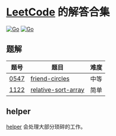 # [LeetCode](https://leetcode.com) 的解答合集

 [![Go](https://img.shields.io/badge/by-lee-important)](https://github.com/ConserveLee/leetcode_solution)
 [![Go](https://img.shields.io/badge/Go-1.13-blue.svg)](https://golang.google.cn)


## 题解

|题号|题目|难度|
| ---- | ---- | ---- |
|[0547](https://leetcode-cn.com/problems/friend-circles/)|[friend-circles](/solution/go/0547-2/friend-circles.go)|中等|
|[1122](https://leetcode-cn.com/problems/relative-sort-array/)|[relative-sort-array](/solution/go/1122-1/relative-sort-array.go)|简单|


## helper

[helper](./Helper) 会处理大部分琐碎的工作。